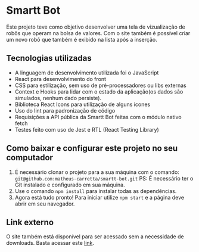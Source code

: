 # Smartt Bot
Este projeto teve como objetivo desenvolver uma tela de vizualização de robôs que operam na bolsa de valores. Com o site também é possível criar um novo robô que também é exibido na lista após a inserção.

## Tecnologias utilizadas
*  A linguagem de desenvolvimento utilizada foi o JavaScript
* React para desenvolvimento do front
* CSS para estilização, sem uso de pré-processadores ou libs externas
* Context e Hooks para lidar com o estado da aplicação(os dados são simulados, nenhum dado persiste).
* Biblioteca React Icons para utilização de alguns icones
* Uso do lint para padronização de código
* Requisições a API pública da Smartt Bot feitas com o módulo nativo fetch
* Testes feito com uso de Jest e RTL (React Testing Library)

## Como baixar e configurar este projeto no seu computador
1. É necessário clonar o projeto para a sua máquina com o comando:  `git@github.com:matheus-carretta/smartt-bot.git` PS: É necessário ter o Git instalado e configurado em sua máquina.
2. Use o comando `npm install` para instalar todas as dependências. 
3. Agora está tudo pronto! Para iniciar utilize `npm start` e a página deve abrir em seu navegador.

## Link externo
O site também está disponível para ser acessado sem a necessidade de downloads. Basta acessar este [link](https://matheus-smarttbot-teste.netlify.app).
